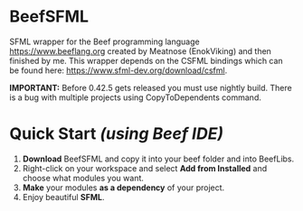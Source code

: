 # BeefSFML
SFML wrapper for the Beef programming language https://www.beeflang.org created by Meatnose (EnokViking) and then finished by me.
This wrapper depends on the CSFML bindings which can be found here: https://www.sfml-dev.org/download/csfml.

**IMPORTANT:** Before 0.42.5 gets released you must use nightly build. There is a bug with multiple projects using CopyToDependents command.

# Quick Start *(using Beef IDE)*
1. **Download** BeefSFML and copy it into your beef folder and into BeefLibs.
2. Right-click on your workspace and select **Add from Installed** and choose what modules you want.
3. **Make** your modules **as a dependency** of your project.
4. Enjoy beautiful **SFML**.